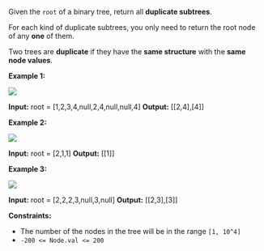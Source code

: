 
Given the  `root` of a binary tree, return all  **duplicate subtrees**.

For each kind of duplicate subtrees, you only need to return the root node of any  **one**  of them.

Two trees are  **duplicate**  if they have the  **same structure**  with the  **same node values**.

**Example 1:**

![](https://assets.leetcode.com/uploads/2020/08/16/e1.jpg)

**Input:** root = [1,2,3,4,null,2,4,null,null,4]
**Output:** [[2,4],[4]]

**Example 2:**

![](https://assets.leetcode.com/uploads/2020/08/16/e2.jpg)

**Input:** root = [2,1,1]
**Output:** [[1]]

**Example 3:**

![](https://assets.leetcode.com/uploads/2020/08/16/e33.jpg)

**Input:** root = [2,2,2,3,null,3,null]
**Output:** [[2,3],[3]]

**Constraints:**

-   The number of the nodes in the tree will be in the range  `[1, 10^4]`
-   `-200 <= Node.val <= 200`